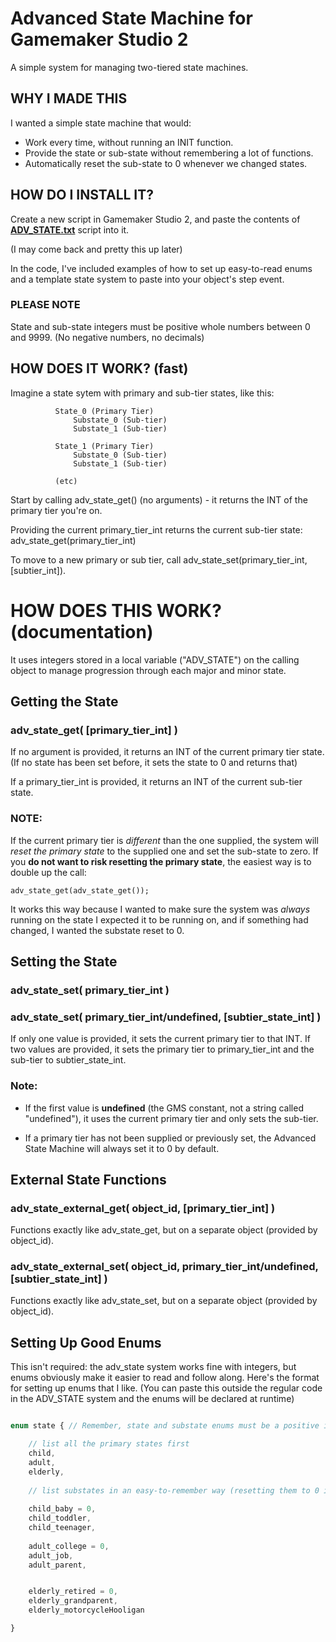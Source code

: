 # Advanced State Machine for Gamemaker Studio 2

A simple system for managing two-tiered state machines.

## WHY I MADE THIS

I wanted a simple state machine that would:
  * Work every time, without running an INIT function.
  * Provide the state or sub-state without remembering a lot of functions.
  * Automatically reset the sub-state to 0 whenever we changed states.
      

##  HOW DO I INSTALL IT?

Create a new script in Gamemaker Studio 2, and paste the contents of **[ADV_STATE.txt](ADV_STATE.txt)** script into it. 

(I may come back and pretty this up later)

In the code, I've included examples of how to set up easy-to-read enums and a template state system to paste into your object's step event.


### PLEASE NOTE

State and sub-state integers must be positive whole numbers between 0 and 9999.  (No negative numbers, no decimals)



## HOW DOES IT WORK? (fast)

Imagine a state sytem with primary and sub-tier states, like this:

```      
          State_0 (Primary Tier)
              Substate_0 (Sub-tier)
              Substate_1 (Sub-tier)

          State_1 (Primary Tier)
              Substate_0 (Sub-tier)
              Substate_1 (Sub-tier)
          
          (etc)
```

Start by calling adv_state_get() (no arguments) - it returns the INT of the primary tier you're on.

Providing the current primary_tier_int returns the current sub-tier state: adv_state_get(primary_tier_int)

To move to a new primary or sub tier, call adv_state_set(primary_tier_int,[subtier_int]).


# HOW DOES THIS WORK? (documentation)
    
It uses integers stored in a local variable ("ADV_STATE") on the calling object to manage progression through each major and minor state.


## Getting the State
###  adv_state_get( [primary_tier_int] )

If no argument is provided, it returns an INT of the current primary tier state. (If no state has been set before, it sets the state to 0 and returns that)

If a primary_tier_int is provided, it returns an INT of the current sub-tier state.

### **NOTE:**
If the current primary tier is *different* than the one supplied, the system will *reset the primary state* to the supplied one and set the sub-state to zero.  If you **do not want to risk resetting the primary state**, the easiest way is to double up the call:

````
adv_state_get(adv_state_get());
````

It works this way because I wanted to make sure the system was *always* running on the state I expected it to be running on, and if something had changed, I wanted the substate reset to 0.

## Setting the State
###        adv_state_set( primary_tier_int )

###        adv_state_set( primary_tier_int/undefined, [subtier_state_int] )

If only one value is provided, it sets the current primary tier to that INT.
If two values are provided, it sets the primary tier to primary_tier_int and the sub-tier to subtier_state_int.

### Note: 
* If the first value is **undefined** (the GMS constant, not a string called "undefined"), it uses the current primary tier and only sets the sub-tier.

* If a primary tier has not been supplied or previously set, the Advanced State Machine will always set it to 0 by default.



## External State Functions

###         adv_state_external_get( object_id, [primary_tier_int] )


Functions exactly like adv_state_get, but on a separate object (provided by object_id).



###        adv_state_external_set( object_id, primary_tier_int/undefined, [subtier_state_int] )


Functions exactly like adv_state_set, but on a separate object (provided by object_id).


## Setting Up Good Enums

This isn't required: the adv_state system works fine with integers, but enums obviously make it easier to read and follow along.  Here's the format for setting up enums that I like.  (You can paste this outside the regular code in the ADV_STATE system and the enums will be declared at runtime)

````javascript

enum state { // Remember, state and substate enums must be a positive integer between 0 and 9999

	// list all the primary states first
	child,
	adult,
	elderly,
	
	// list substates in an easy-to-remember way (resetting them to 0 is also nice for easy tracking)
	
	child_baby = 0,
	child_toddler,
	child_teenager,
	
	adult_college = 0,
	adult_job,
	adult_parent,


	elderly_retired = 0,
	elderly_grandparent,
	elderly_motorcycleHooligan

}



````

